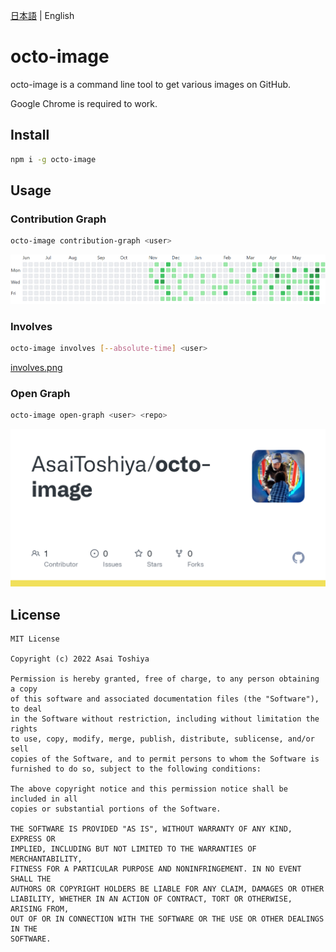[日本語](./README.md) | English
  
# octo-image

octo-image is a command line tool to get various images on GitHub.

Google Chrome is required to work.


## Install

```bash
npm i -g octo-image
```


## Usage

### Contribution Graph

```bash
octo-image contribution-graph <user>
```

![contribution-graph.png](contribution-graph.png)

### Involves

```bash
octo-image involves [--absolute-time] <user>
```

[involves.png](involves.png)

### Open Graph

```bash
octo-image open-graph <user> <repo>
```

![open-graph.png](open-graph.png)


## License

    MIT License
    
    Copyright (c) 2022 Asai Toshiya
    
    Permission is hereby granted, free of charge, to any person obtaining a copy
    of this software and associated documentation files (the "Software"), to deal
    in the Software without restriction, including without limitation the rights
    to use, copy, modify, merge, publish, distribute, sublicense, and/or sell
    copies of the Software, and to permit persons to whom the Software is
    furnished to do so, subject to the following conditions:
    
    The above copyright notice and this permission notice shall be included in all
    copies or substantial portions of the Software.
    
    THE SOFTWARE IS PROVIDED "AS IS", WITHOUT WARRANTY OF ANY KIND, EXPRESS OR
    IMPLIED, INCLUDING BUT NOT LIMITED TO THE WARRANTIES OF MERCHANTABILITY,
    FITNESS FOR A PARTICULAR PURPOSE AND NONINFRINGEMENT. IN NO EVENT SHALL THE
    AUTHORS OR COPYRIGHT HOLDERS BE LIABLE FOR ANY CLAIM, DAMAGES OR OTHER
    LIABILITY, WHETHER IN AN ACTION OF CONTRACT, TORT OR OTHERWISE, ARISING FROM,
    OUT OF OR IN CONNECTION WITH THE SOFTWARE OR THE USE OR OTHER DEALINGS IN THE
    SOFTWARE.